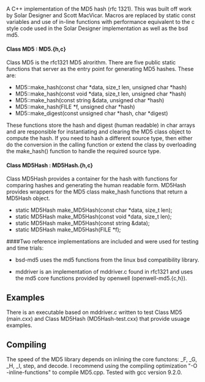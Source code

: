 A C++ implementation of the MD5 hash (rfc 1321). This was built off work by
Solar Designer and Scott MacVicar. Macros are replaced by static const variables
and use of in-line functions with performance equivalent to the c style
code used in the Solar Designer implementation as well as the bsd md5.

#### Class MD5 : MD5.{h,c}

Class MD5 is the rfc1321 MD5 alrorithm. There are five public static
functions that server as the entry point for generating MD5 hashes.
These are:
  * MD5::make_hash(const char *data, size_t len, unsigned char *hash)
  * MD5::make_hash(const void *data, size_t len, unsigned char *hash)
  * MD5::make_hash(const string &data, unsigned char *hash)
  * MD5::make_hash(FILE *f, unsigned char *hash)
  * MD5::make_digest(const unsigned char *hash, char *digest)

These functions store the hash and digest (human readable) in char
arrays and are responsible for instantiating and clearing the MD5
class object to compute the hash. If you need to hash a different
source type, then either do the conversion in the calling function or
extend the class by overloading the make_hash() function to handle the
required source type.

#### Class MD5Hash : MD5Hash.{h,c}

Class MD5Hash provides a container for the hash with functions for
comparing hashes and generating the human readable form. MD5Hash provides
wrappers for the MD5 class make_hash functions that return a MD5Hash
object.

  * static MD5Hash make_MD5Hash(const char *data, size_t len);
  * static MD5Hash make_MD5Hash(const void *data, size_t len);
  * static MD5Hash make_MD5Hash(const string &data);
  * static MD5Hash make_MD5Hash(FILE *f);



####Two reference implementations are included and were used for testing
and time trials:

  * bsd-md5 uses the md5 functions from the linux bsd compatibility
  library.

  * mddriver is an implementation of mddriver.c found in rfc1321 and uses
  the md5 core functions provided by openwell (openwell-md5.{c,h}).

## Examples
There is an executable based on mddriver.c written to test Class MD5
(main.cxx) and Class MD5Hash (MD5Hash-test.cxx) that provide usuage
examples.


## Compiling

The speed of the MD5 library depends on inlining the core functons:
_F, _G, _H, _I, step, and decode. I recommend using the compiling
optimization "-O -inline-functions" to compile MD5.cpp. Tested with gcc
 version 9.2.0.

